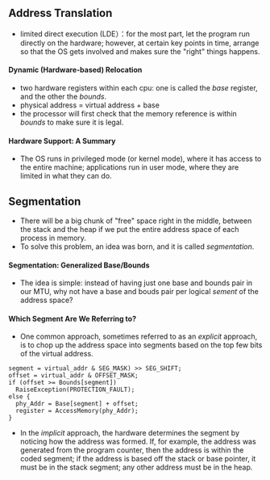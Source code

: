 ## Address Translation
* limited direct execution (LDE）：for the most part, let the program run directly on the hardware; however, at certain key points in time, arrange so that the OS gets involved and makes sure the "right" things happens.
#### Dynamic (Hardware-based) Relocation
* two hardware registers within each cpu: one is called the *base* register, and the other the *bounds*.
* physical address = virtual address + base
* the processor will first check that the memory reference is within *bounds* to make sure it is legal.

#### Hardware Support: A Summary
* The OS runs in privileged mode (or kernel mode), where it has access to the entire machine; applications run in user mode, where they are limited in what they can do.

## Segmentation
* There will be a big chunk of "free" space right in the middle, between the stack and the heap if we put the entire address space of each process in memory.
* To solve this problem, an idea was born, and it is called *segmentation*.

#### Segmentation: Generalized Base/Bounds
* The idea is simple: instead of having just one base and bounds pair in our MTU, why not have a base and bouds pair per logical *sement* of the address space?

#### Which Segment Are We Referring to?
* One common approach, sometimes referred to as an *explicit* approach, is to chop up the address space into segments based on the top few bits of the virtual address.
```
segment = virtual_addr & SEG_MASK) >> SEG_SHIFT;
offset = virtual_addr & OFFSET_MASK;
if (offset >= Bounds[segment])
  RaiseException(PROTECTION_FAULT);
else {
  phy_Addr = Base[segment] + offset;
  register = AccessMemory(phy_Addr);
}
```
* In the *implicit* approach, the hardware determines the segment by noticing how the address was formed. If, for example, the address was generated from the program counter, then the address is within the coded segment; if the address is based off the stack or base pointer, it must be in the stack segment; any other address must be in the heap.
